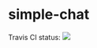 simple-chat
===========

Travis CI status: <img src="https://travis-ci.org/VanDalkvist/simple-chat.svg?branch=master"></img>
